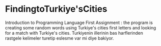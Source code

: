 # FindingtoTurkiye'sCities
Introduction to Programming Language First Assignment : the program is creating some random words using Turkiye's cities first letters and looking for a match with Turkiye's cities. 
Turkiyenin illerinin bas harflerinden rastgele kelimeler turetip eslesme var mi diye bakiyor. 
